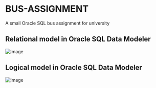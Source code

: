 # BUS-ASSIGNMENT
A small Oracle SQL bus assignment for university

## Relational model in Oracle SQL Data Modeler
![image](https://github.com/Kraziman/BUS-ASSIGNMENT/assets/70752688/a3d1081c-79c2-4e75-aa64-e82c7a776586)
## Logical model in Oracle SQL Data Modeler
![image](https://github.com/Kraziman/BUS-ASSIGNMENT/assets/70752688/2396c65c-95c0-42e9-90b4-db83106826e3)
